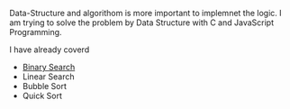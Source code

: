 Data-Structure and algorithom is more important to implemnet the logic. I am trying to solve the problem by Data Structure with C and JavaScript Programming.

I have already coverd 
 - [Binary Search](https://github.com/JabedWeb/Data_Structure/tree/main/binary_search)
 - Linear Search
 - Bubble Sort
 - Quick Sort
 
